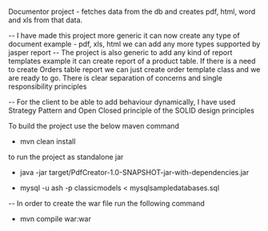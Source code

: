 
Documentor project - fetches data from the db and creates pdf, html, word and xls from that data.

-- I have made this project more generic it can now create any type of document example - pdf, xls, html we can add any more types supported by jasper report
-- The project is also generic to add any kind of report templates example it can create report of a product table. If there is a need to create Orders table report we can just create order template class and we are ready to go. There is clear separation of concerns and single responsibility principles

--  For the client to be able to add behaviour dynamically, I have used Strategy Pattern and Open Closed principle of the SOLID design principles

To build the project use the below maven command
- mvn clean install

to run the project as standalone jar
- java -jar target/PdfCreator-1.0-SNAPSHOT-jar-with-dependencies.jar 

- mysql -u ash -p classicmodels < mysqlsampledatabases.sql

-- In order to create the war file run the following command
- mvn compile war:war
